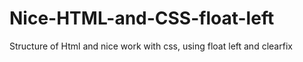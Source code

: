 # Nice-HTML-and-CSS-float-left
Structure of Html and nice work with css, using float left and clearfix
